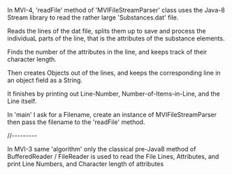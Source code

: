 

In MVI-4, 'readFile' method of 'MVIFileStreamParser' class uses the Java-8 Stream library to read the rather large 'Substances.dat' file.

Reads the lines of the dat file, splits them up to save and process the individuaL parts of the line, that is the attributes of the substance elements.

Finds the number of the attributes in the line, and keeps track of their character length.

Then creates Objects out of the lines, and keeps the corresponding line in an object field as a String.

It finishes by printing out Line-Number, Number-of-Items-in-Line, and the Line itself.

In 'main' I ask for a Filename, create an instance of MVIFileStreamParser then pass the filename to the 'readFile' method.

//---------

In MVI-3 same 'algorithm' only the classical pre-Java8 method of BufferedReader / FileReader is used to read the File Lines, Attributes, and print Line Numbers, and Character length of attributes

